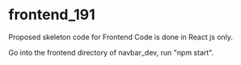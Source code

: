 # frontend_191
Proposed skeleton code for Frontend 
Code is done in React js only.

Go into the frontend directory of navbar_dev, run "npm start".

